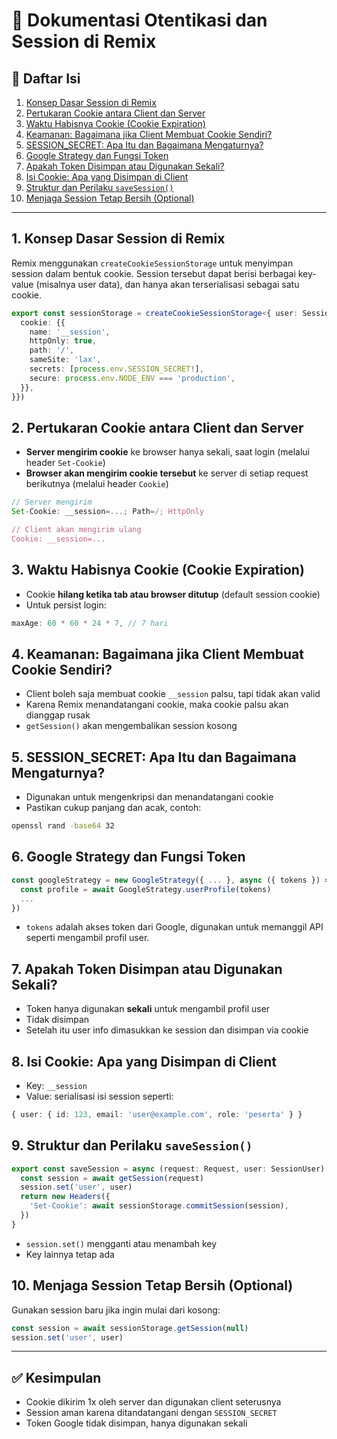 
# 📝 Dokumentasi Otentikasi dan Session di Remix

## 📑 Daftar Isi

1. [Konsep Dasar Session di Remix](#1-konsep-dasar-session-di-remix)  
2. [Pertukaran Cookie antara Client dan Server](#2-pertukaran-cookie-antara-client-dan-server)  
3. [Waktu Habisnya Cookie (Cookie Expiration)](#3-waktu-habisnya-cookie-cookie-expiration)  
4. [Keamanan: Bagaimana jika Client Membuat Cookie Sendiri?](#4-keamanan-bagaimana-jika-client-membuat-cookie-sendiri)  
5. [SESSION_SECRET: Apa Itu dan Bagaimana Mengaturnya?](#5-session_secret-apa-itu-dan-bagaimana-mengaturnya)  
6. [Google Strategy dan Fungsi Token](#6-google-strategy-dan-fungsi-token)  
7. [Apakah Token Disimpan atau Digunakan Sekali?](#7-apakah-token-disimpan-atau-digunakan-sekali)  
8. [Isi Cookie: Apa yang Disimpan di Client](#8-isi-cookie-apa-yang-disimpan-di-client)  
9. [Struktur dan Perilaku `saveSession()`](#9-struktur-dan-perilaku-savesession)  
10. [Menjaga Session Tetap Bersih (Optional)](#10-menjaga-session-tetap-bersih-optional)  

---

## 1. Konsep Dasar Session di Remix

Remix menggunakan `createCookieSessionStorage` untuk menyimpan session dalam bentuk cookie. Session tersebut dapat berisi berbagai key-value (misalnya user data), dan hanya akan terserialisasi sebagai satu cookie.

```ts
export const sessionStorage = createCookieSessionStorage<{ user: SessionUser }>({{
  cookie: {{
    name: '__session',
    httpOnly: true,
    path: '/',
    sameSite: 'lax',
    secrets: [process.env.SESSION_SECRET!],
    secure: process.env.NODE_ENV === 'production',
  }},
}})
```

## 2. Pertukaran Cookie antara Client dan Server

- **Server mengirim cookie** ke browser hanya sekali, saat login (melalui header `Set-Cookie`)
- **Browser akan mengirim cookie tersebut** ke server di setiap request berikutnya (melalui header `Cookie`)

```ts
// Server mengirim
Set-Cookie: __session=...; Path=/; HttpOnly

// Client akan mengirim ulang
Cookie: __session=...
```

## 3. Waktu Habisnya Cookie (Cookie Expiration)

- Cookie **hilang ketika tab atau browser ditutup** (default session cookie)
- Untuk persist login:
```ts
maxAge: 60 * 60 * 24 * 7, // 7 hari
```

## 4. Keamanan: Bagaimana jika Client Membuat Cookie Sendiri?

- Client boleh saja membuat cookie `__session` palsu, tapi tidak akan valid
- Karena Remix menandatangani cookie, maka cookie palsu akan dianggap rusak
- `getSession()` akan mengembalikan session kosong

## 5. SESSION_SECRET: Apa Itu dan Bagaimana Mengaturnya?

- Digunakan untuk mengenkripsi dan menandatangani cookie
- Pastikan cukup panjang dan acak, contoh:
```bash
openssl rand -base64 32
```

## 6. Google Strategy dan Fungsi Token

```ts
const googleStrategy = new GoogleStrategy({ ... }, async ({ tokens }) => {
  const profile = await GoogleStrategy.userProfile(tokens)
  ...
})
```

- `tokens` adalah akses token dari Google, digunakan untuk memanggil API seperti mengambil profil user.

## 7. Apakah Token Disimpan atau Digunakan Sekali?

- Token hanya digunakan **sekali** untuk mengambil profil user
- Tidak disimpan
- Setelah itu user info dimasukkan ke session dan disimpan via cookie

## 8. Isi Cookie: Apa yang Disimpan di Client

- Key: `__session`
- Value: serialisasi isi session seperti:
```ts
{ user: { id: 123, email: 'user@example.com', role: 'peserta' } }
```

## 9. Struktur dan Perilaku `saveSession()`

```ts
export const saveSession = async (request: Request, user: SessionUser) => {
  const session = await getSession(request)
  session.set('user', user)
  return new Headers({
    'Set-Cookie': await sessionStorage.commitSession(session),
  })
}
```

- `session.set()` mengganti atau menambah key
- Key lainnya tetap ada

## 10. Menjaga Session Tetap Bersih (Optional)

Gunakan session baru jika ingin mulai dari kosong:

```ts
const session = await sessionStorage.getSession(null)
session.set('user', user)
```

---

## ✅ Kesimpulan

- Cookie dikirim 1x oleh server dan digunakan client seterusnya
- Session aman karena ditandatangani dengan `SESSION_SECRET`
- Token Google tidak disimpan, hanya digunakan sekali
